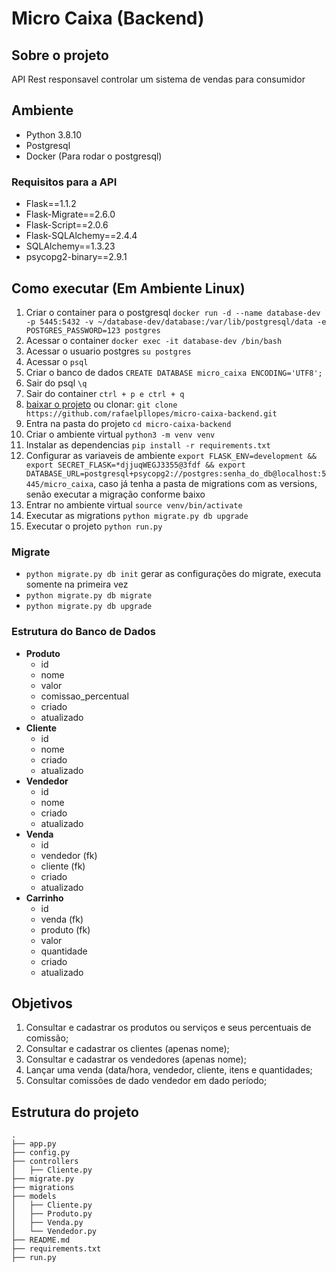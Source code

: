# Micro Caixa (Backend)

## Sobre o projeto
API Rest responsavel controlar um sistema de vendas para consumidor

## Ambiente
- Python 3.8.10
- Postgresql
- Docker (Para rodar o postgresql)

### Requisitos para a API
- Flask==1.1.2
- Flask-Migrate==2.6.0
- Flask-Script==2.0.6
- Flask-SQLAlchemy==2.4.4
- SQLAlchemy==1.3.23
- psycopg2-binary==2.9.1

## Como executar (Em Ambiente Linux)
1. Criar o container para o postgresql ```docker run -d --name database-dev -p 5445:5432 -v ~/database-dev/database:/var/lib/postgresql/data -e POSTGRES_PASSWORD=123 postgres```
2. Acessar o container ```docker exec -it database-dev /bin/bash```
3. Acessar o usuario postgres ```su postgres```
4. Acessar o ```psql```
5. Criar o banco de dados ```CREATE DATABASE micro_caixa ENCODING='UTF8';```
6. Sair do psql ```\q```
7. Sair do container ```ctrl + p e ctrl + q```
8. [baixar o projeto](https://github.com/rafaelpllopes/micro-caixa-backend/archive/refs/heads/main.zip) ou clonar: ```git clone https://github.com/rafaelpllopes/micro-caixa-backend.git```
9. Entra na pasta do projeto ```cd micro-caixa-backend```
10. Criar o ambiente virtual ```python3 -m venv venv```
11. Instalar as dependencias ```pip install -r requirements.txt```
12. Configurar as variaveis de ambiente ```export FLASK_ENV=development && export SECRET_FLASK=*djjuqWEGJ3355@3fdf && export DATABASE_URL=postgresql+psycopg2://postgres:senha_do_db@localhost:5445/micro_caixa```, caso já tenha a pasta de migrations com as versions, senão executar a migração conforme baixo
13. Entrar no ambiente virtual ```source venv/bin/activate```
14. Executar as migrations ```python migrate.py db upgrade```
15. Executar o projeto ```python run.py```

### Migrate
- ```python migrate.py db init``` gerar as configurações do migrate, executa somente na primeira vez
- ```python migrate.py db migrate```
- ```python migrate.py db upgrade```

### Estrutura do Banco de Dados 
- **Produto**
   - id
   - nome
   - valor
   - comissao_percentual
   - criado
   - atualizado
- **Cliente**
    - id
    - nome
    - criado
    - atualizado
- **Vendedor**
    - id
    - nome
    - criado
    - atualizado
- **Venda**
    - id
    - vendedor (fk)
    - cliente (fk)
    - criado
    - atualizado
- **Carrinho**
    - id
    - venda (fk)
    - produto (fk)
    - valor
    - quantidade
    - criado
    - atualizado

## Objetivos

1. Consultar e cadastrar os produtos ou serviços e seus percentuais de comissão;
2. Consultar e cadastrar os clientes (apenas nome);
3. Consultar e cadastrar os vendedores (apenas nome);
4. Lançar uma venda (data/hora, vendedor, cliente, itens e quantidades;
5. Consultar comissões de dado vendedor em dado período;

## Estrutura do projeto
```
.
├── app.py
├── config.py
├── controllers
│   ├── Cliente.py
├── migrate.py
├── migrations
├── models
│   ├── Cliente.py
│   ├── Produto.py
│   ├── Venda.py
│   └── Vendedor.py
├── README.md
├── requirements.txt
├── run.py

```